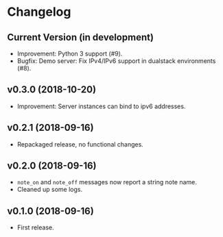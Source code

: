 # Changelog

## Current Version (in development)

* Improvement: Python 3 support (#9).
* Bugfix: Demo server: Fix IPv4/IPv6 support in dualstack environments (#8).

## v0.3.0 (2018-10-20)

* Improvement: Server instances can bind to ipv6 addresses.

## v0.2.1 (2018-09-16)

* Repackaged release, no functional changes.

## v0.2.0 (2018-09-16)

* `note_on` and `note_off` messages now report a string note name.
* Cleaned up some logs.

## v0.1.0 (2018-09-16)

* First release.
